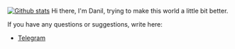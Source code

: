 [![Github stats](https://github-readme-stats.vercel.app/api?username=0x7o&show_icons=true&include_all_commits=true)](https://github.com/n/github-readme-stats)
Hi there, I'm Danil, trying to make this world a little bit better.

If you have any questions or suggestions, write here:

- [Telegram](https://t.me/hljwi)
